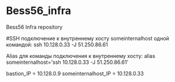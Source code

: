 # Bess56_infra
Bess56 Infra repository

#SSH подключение к внутреннему хосту someinternalhost одной командой: ssh 10.128.0.33 -J 51.250.86.61

Alias для команды подключения к внутреннему хосту:
alias someinternalhost='ssh 10.128.0.33 -J 51.250.86.61'

bastion_IP = 10.128.0.9
someinternalhost_IP = 10.128.0.33
